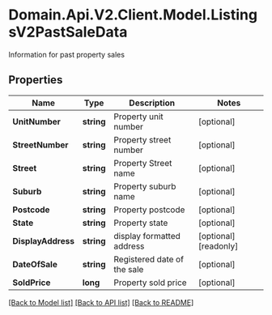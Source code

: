 # Domain.Api.V2.Client.Model.ListingsV2PastSaleData
Information for past property sales
## Properties

Name | Type | Description | Notes
------------ | ------------- | ------------- | -------------
**UnitNumber** | **string** | Property unit number | [optional] 
**StreetNumber** | **string** | Property street number | [optional] 
**Street** | **string** | Property Street name | [optional] 
**Suburb** | **string** | Property suburb name | [optional] 
**Postcode** | **string** | Property postcode | [optional] 
**State** | **string** | Property state | [optional] 
**DisplayAddress** | **string** | display formatted address | [optional] [readonly] 
**DateOfSale** | **string** | Registered date of the sale | [optional] 
**SoldPrice** | **long** | Property sold price | [optional] 

[[Back to Model list]](../README.md#documentation-for-models) [[Back to API list]](../README.md#documentation-for-api-endpoints) [[Back to README]](../README.md)

